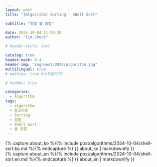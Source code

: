 ```yaml
---
layout: post
title: "[Algorithm] Sorting - Shell Sort"

subtitle: "정렬 쉘 정렬"

date: 2024-10-04 11:59:39
author: "lim.Chuck"

# header-style: text

catalog: true
header-mask: 0.4
header-img: "img/post/2024/algorithm.jpg"
multilingual: true
# mathjax: true #수학쓸껀지?

# hidden: true

categories:
  - Algorithm
tags:
  - algorithm
  - 알고리즘
  - Sorting
  - 정렬
  - Shell Sort
  - 쉘 정렬
---
```


<div class="ko post-container">
    {% capture about_ko %}{% include post/algorithms/2024-10-04/shell-sort.ko.md %}{% endcapture %}
    {{ about_ko | markdownify }}
</div>
<div class="en post-container">
    {% capture about_en %}{% include post/algorithms/2024-10-04/shell-sort.en.md %}{% endcapture %}
    {{ about_en | markdownify }}
</div>
